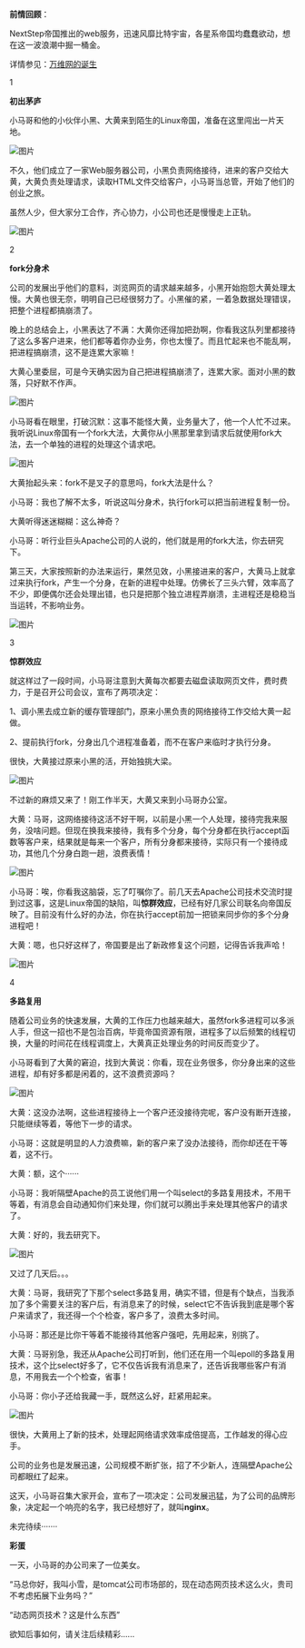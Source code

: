 **前情回顾**：

NextStep帝国推出的web服务，迅速风靡比特宇宙，各星系帝国均蠢蠢欲动，想在这一波浪潮中掘一桶金。

详情参见：[万维网的诞生](http://mp.weixin.qq.com/s?__biz=MzAwMjc3NDQ1Mw==&mid=2247483792&idx=1&sn=3377e7ac7f1f935aa4a306619cb7a5cb&chksm=9ac4054aadb38c5c03201f27cba9b5953e1b8b06241bc3b2d4c77e8a7d2d47f2274c7ee6b707&scene=21#wechat_redirect)



1

**初出茅庐**

小马哥和他的小伙伴小黑、大黄来到陌生的Linux帝国，准备在这里闯出一片天地。



![图片](image/640.webp)



不久，他们成立了一家Web服务器公司，小黑负责网络接待，进来的客户交给大黄，大黄负责处理请求，读取HTML文件交给客户，小马哥当总管，开始了他们的创业之旅。





虽然人少，但大家分工合作，齐心协力，小公司也还是慢慢走上正轨。

![图片](image/640-16393258832281.webp)





2

**fork分身术**

公司的发展出乎他们的意料，浏览网页的请求越来越多，小黑开始抱怨大黄处理太慢。大黄也很无奈，明明自己已经很努力了。小黑催的紧，一着急数据处理错误，把整个进程都搞崩溃了。







晚上的总结会上，小黑表达了不满：大黄你还得加把劲啊，你看我这队列里都接待了这么多客户进来，他们都等着你办业务，你也太慢了。而且忙起来也不能乱啊，把进程搞崩溃，这不是连累大家嘛！



大黄心里委屈，可是今天确实因为自己把进程搞崩溃了，连累大家。面对小黑的数落，只好默不作声。



![图片](image/640-16393258832282.webp)



小马哥看在眼里，打破沉默：这事不能怪大黄，业务量大了，他一个人忙不过来。我听说Linux帝国有一个fork大法，大黄你从小黑那里拿到请求后就使用fork大法，去一个单独的进程的处理这个请求吧。

![图片](image/640-16393258832283.webp)

大黄抬起头来：fork不是叉子的意思吗，fork大法是什么？

小马哥：我也了解不太多，听说这叫分身术，执行fork可以把当前进程复制一份。



大黄听得迷迷糊糊：这么神奇？

小马哥：听行业巨头Apache公司的人说的，他们就是用的fork大法，你去研究下。



第三天，大家按照新的办法来运行，果然见效，小黑接进来的客户，大黄马上就拿过来执行fork，产生一个分身，在新的进程中处理。仿佛长了三头六臂，效率高了不少，即便偶尔还会处理出错，也只是把那个独立进程弄崩溃，主进程还是稳稳当当运转，不影响业务。

![图片](image/640-16393258832294.webp)





3

**惊群效应**

就这样过了一段时间，小马哥注意到大黄每次都要去磁盘读取网页文件，费时费力，于是召开公司会议，宣布了两项决定：

1、调小黑去成立新的缓存管理部门，原来小黑负责的网络接待工作交给大黄一起做。

2、提前执行fork，分身出几个进程准备着，而不在客户来临时才执行分身。

很快，大黄接过原来小黑的活，开始独挑大梁。



![图片](image/640-16393258832295.webp)





不过新的麻烦又来了！刚工作半天，大黄又来到小马哥办公室。



大黄：马哥，这网络接待这活不好干啊，以前是小黑一个人处理，接待完我来服务，没啥问题。但现在换我来接待，我有多个分身，每个分身都在执行accept函数等客户来，结果就是每来一个客户，所有分身都来接待，实际只有一个接待成功，其他几个分身白跑一趟，浪费表情！

![图片](image/640-16393258832296.webp)

小马哥：唉，你看我这脑袋，忘了叮嘱你了。前几天去Apache公司技术交流时提到过这事，这是Linux帝国的缺陷，叫**惊群效应**，已经有好几家公司联名向帝国反映了。目前没有什么好的办法，你在执行accept前加一把锁来同步你的多个分身进程吧！



大黄：嗯，也只好这样了，帝国要是出了新政修复这个问题，记得告诉我声哈！

![图片](image/640-16393258832297.webp)





4

**多路复用**

随着公司业务的快速发展，大黄的工作压力也越来越大，虽然fork多进程可以多派人手，但这一招也不是包治百病，毕竟帝国资源有限，进程多了以后频繁的线程切换，大量的时间花在线程调度上，大黄真正处理业务的时间反而变少了。



小马哥看到了大黄的窘迫，找到大黄说：你看，现在业务很多，你分身出来的这些进程，却有好多都是闲着的，这不浪费资源吗？

![图片](image/640-16393258832298.webp)

大黄：这没办法啊，这些进程接待上一个客户还没接待完呢，客户没有断开连接，只能继续等着，等他下一步的请求。



小马哥：这就是明显的人力浪费嘛，新的客户来了没办法接待，而你却还在干等着，这不行。



大黄：额，这个······



小马哥：我听隔壁Apache的员工说他们用一个叫select的多路复用技术，不用干等着，有消息会自动通知你们来处理，你们就可以腾出手来处理其他客户的请求了。

大黄：好的，我去研究下。



![图片](image/640-16393258832299.gif)





又过了几天后。。。



大黄：马哥，我研究了下那个select多路复用，确实不错，但是有个缺点，当我添加了多个需要关注的客户后，有消息来了的时候，select它不告诉我到底是哪个客户来请求了，我还得一个个检查，客户多了，浪费太多时间。



小马哥：那还是比你干等着不能接待其他客户强吧，先用起来，别挑了。



大黄：马哥别急，我还从Apache公司打听到，他们还在用一个叫epoll的多路复用技术，这个比select好多了，它不仅告诉我有消息来了，还告诉我哪些客户有消息，不用我去一个个检查，省事！



小马哥：你小子还给我藏一手，既然这么好，赶紧用起来。

![图片](image/640-163932588322910.webp)

很快，大黄用上了新的技术，处理起网络请求效率成倍提高，工作越发的得心应手。



公司的业务也是发展迅速，公司规模不断扩张，招了不少新人，连隔壁Apache公司都眼红了起来。



这天，小马哥召集大家开会，宣布了一项决定：公司发展迅猛，为了公司的品牌形象，决定起一个响亮的名字，我已经想好了，就叫**nginx**。





未完待续·······







**彩蛋**

一天，小马哥的办公司来了一位美女。

“马总你好，我叫小雪，是tomcat公司市场部的，现在动态网页技术这么火，贵司不考虑拓展下业务吗？”

“动态网页技术？这是什么东西”



欲知后事如何，请关注后续精彩......